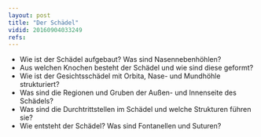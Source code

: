 ```yaml
---
layout: post
title: "Der Schädel"
vidid: 20160904033249
refs: 
---
```

- Wie ist der Schädel aufgebaut? Was sind Nasennebenhöhlen?
- Aus welchen Knochen besteht der Schädel und wie sind diese geformt?
- Wie ist der Gesichtsschädel mit Orbita, Nase- und Mundhöhle strukturiert?
- Was sind die Regionen und Gruben der Außen- und Innenseite des Schädels?
- Was sind die Durchtrittstellen im Schädel und welche Strukturen führen sie?
- Wie entsteht der Schädel? Was sind Fontanellen und Suturen?

